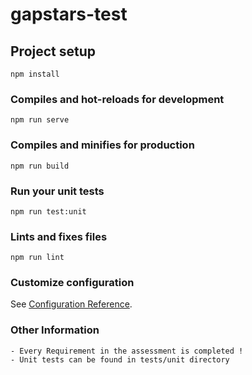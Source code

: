 # gapstars-test

## Project setup
```
npm install
```

### Compiles and hot-reloads for development
```
npm run serve
```

### Compiles and minifies for production
```
npm run build
```

### Run your unit tests
```
npm run test:unit
```


### Lints and fixes files
```
npm run lint
```

### Customize configuration
See [Configuration Reference](https://cli.vuejs.org/config/).

### Other Information ###

    - Every Requirement in the assessment is completed !
    - Unit tests can be found in tests/unit directory


